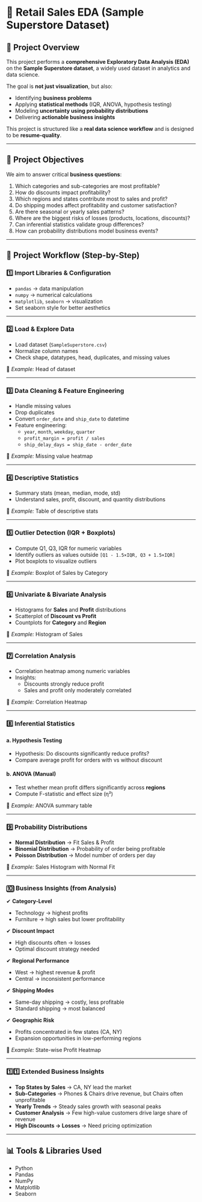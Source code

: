 # 🛒 Retail Sales EDA (Sample Superstore Dataset)

## 📌 Project Overview  

This project performs a **comprehensive Exploratory Data Analysis (EDA)** on the **Sample Superstore dataset**, a widely used dataset in analytics and data science.  

The goal is **not just visualization**, but also:  
- Identifying **business problems**  
- Applying **statistical methods** (IQR, ANOVA, hypothesis testing)  
- Modeling **uncertainty using probability distributions**  
- Delivering **actionable business insights**  

This project is structured like a **real data science workflow** and is designed to be **resume-quality**.

---

## 🎯 Project Objectives  

We aim to answer critical **business questions**:  

1. Which categories and sub-categories are most profitable?  
2. How do discounts impact profitability?  
3. Which regions and states contribute most to sales and profit?  
4. Do shipping modes affect profitability and customer satisfaction?  
5. Are there seasonal or yearly sales patterns?  
6. Where are the biggest risks of losses (products, locations, discounts)?  
7. Can inferential statistics validate group differences?  
8. How can probability distributions model business events?  

---

## 📂 Project Workflow (Step-by-Step)

### **1️⃣ Import Libraries & Configuration**  
- `pandas` → data manipulation  
- `numpy` → numerical calculations  
- `matplotlib`, `seaborn` → visualization  
- Set seaborn style for better aesthetics  

---

### **2️⃣ Load & Explore Data**  
- Load dataset (`SampleSuperstore.csv`)  
- Normalize column names  
- Check shape, datatypes, head, duplicates, and missing values  

📸 *Example:* Head of dataset  

---

### **3️⃣ Data Cleaning & Feature Engineering**  
- Handle missing values  
- Drop duplicates  
- Convert `order_date` and `ship_date` to datetime  
- Feature engineering:  
  - `year`, `month`, `weekday`, `quarter`  
  - `profit_margin = profit / sales`  
  - `ship_delay_days = ship_date - order_date`  

📸 *Example:* Missing value heatmap  

---

### **4️⃣ Descriptive Statistics**  
- Summary stats (mean, median, mode, std)  
- Understand sales, profit, discount, and quantity distributions  

📸 *Example:* Table of descriptive stats  

---

### **5️⃣ Outlier Detection (IQR + Boxplots)**  
- Compute Q1, Q3, IQR for numeric variables  
- Identify outliers as values outside `[Q1 - 1.5×IQR, Q3 + 1.5×IQR]`  
- Plot boxplots to visualize outliers  

📸 *Example:* Boxplot of Sales by Category  

---

### **6️⃣ Univariate & Bivariate Analysis**  
- Histograms for **Sales** and **Profit** distributions  
- Scatterplot of **Discount vs Profit**  
- Countplots for **Category** and **Region**  

📸 *Example:* Histogram of Sales  

---

### **7️⃣ Correlation Analysis**  
- Correlation heatmap among numeric variables  
- Insights:  
  - Discounts strongly reduce profit  
  - Sales and profit only moderately correlated  

📸 *Example:* Correlation Heatmap  

---

### **8️⃣ Inferential Statistics**  

#### **a. Hypothesis Testing**  
- Hypothesis: Do discounts significantly reduce profits?  
- Compare average profit for orders with vs without discount  

#### **b. ANOVA (Manual)**  
- Test whether mean profit differs significantly across **regions**  
- Compute F-statistic and effect size (η²)  

📸 *Example:* ANOVA summary table  

---

### **9️⃣ Probability Distributions**  

- **Normal Distribution** → Fit Sales & Profit  
- **Binomial Distribution** → Probability of order being profitable  
- **Poisson Distribution** → Model number of orders per day  

📸 *Example:* Sales Histogram with Normal Fit  

---

### **🔟 Business Insights (from Analysis)**  

✔ **Category-Level**  
- Technology → highest profits  
- Furniture → high sales but lower profitability  

✔ **Discount Impact**  
- High discounts often → losses  
- Optimal discount strategy needed  

✔ **Regional Performance**  
- West → highest revenue & profit  
- Central → inconsistent performance  

✔ **Shipping Modes**  
- Same-day shipping → costly, less profitable  
- Standard shipping → most balanced  

✔ **Geographic Risk**  
- Profits concentrated in few states (CA, NY)  
- Expansion opportunities in low-performing regions  

📸 *Example:* State-wise Profit Heatmap  

---

### **1️⃣1️⃣ Extended Business Insights**  

- **Top States by Sales** → CA, NY lead the market  
- **Sub-Categories** → Phones & Chairs drive revenue, but Chairs often unprofitable  
- **Yearly Trends** → Steady sales growth with seasonal peaks  
- **Customer Analysis** → Few high-value customers drive large share of revenue  
- **High Discounts → Losses** → Need pricing optimization  

---

## 📊 Tools & Libraries Used  

- Python  
- Pandas  
- NumPy  
- Matplotlib  
- Seaborn  








